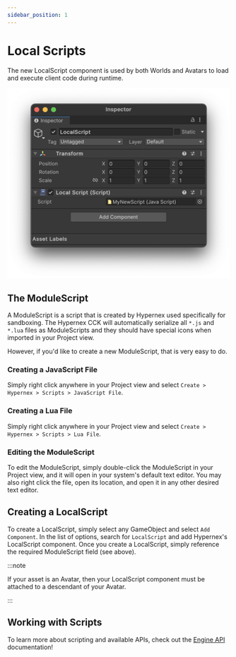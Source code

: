 ```yaml
---
sidebar_position: 1
---
```


# Local Scripts

The new LocalScript component is used by both Worlds and Avatars to load and execute client code during runtime.

![local-script-component](./img/local-script-component.png)

## The ModuleScript

A ModuleScript is a script that is created by Hypernex used specifically for sandboxing. The Hypernex CCK will automatically serialize all `*.js` and `*.lua` files as ModuleScripts and they should have special icons when imported in your Project view.

However, if you'd like to create a new ModuleScript, that is very easy to do.

### Creating a JavaScript File

Simply right click anywhere in your Project view and select `Create > Hypernex > Scripts > JavaScript File`.

### Creating a Lua File

Simply right click anywhere in your Project view and select `Create > Hypernex > Scripts > Lua File`.

### Editing the ModuleScript

To edit the ModuleScript, simply double-click the ModuleScript in your Project view, and it will open in your system's default text editor. You may also right click the file, open its location, and open it in any other desired text editor.

## Creating a LocalScript

To create a LocalScript, simply select any GameObject and select `Add Component`. In the list of options, search for `LocalScript` and add Hypernex's LocalScript component. Once you create a LocalScript, simply reference the required ModuleScript field (see above).

:::note

If your asset is an Avatar, then your LocalScript component must be attached to a descendant of your Avatar.

:::

## Working with Scripts

To learn more about scripting and available APIs, check out the [Engine API](./../../engine-api/) documentation!